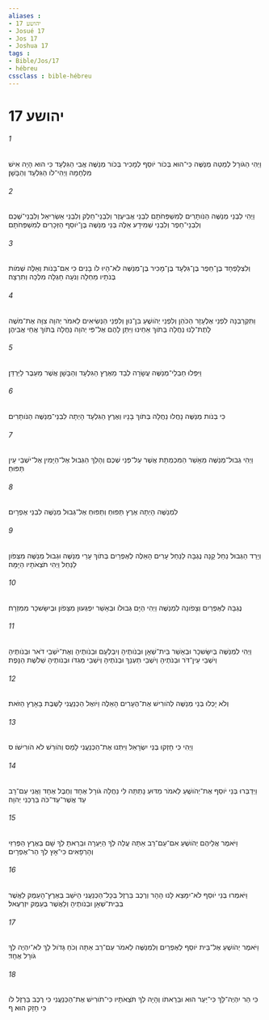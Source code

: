 ```yaml
---
aliases : 
- יהושע 17
- Josué 17
- Jos 17
- Joshua 17
tags : 
- Bible/Jos/17
- hébreu
cssclass : bible-hébreu
---
```


# יהושע 17

###### 1
וַיְהִי הַגֹּורָל לְמַטֵּה מְנַשֶּׁה כִּי־הוּא בְּכֹור יֹוסֵף לְמָכִיר בְּכֹור מְנַשֶּׁה אֲבִי הַגִּלְעָד כִּי הוּא הָיָה אִישׁ מִלְחָמָה וַיְהִי־לֹו הַגִּלְעָד וְהַבָּשָׁן׃
###### 2
וַיְהִי לִבְנֵי מְנַשֶּׁה הַנֹּותָרִים לְמִשְׁפְּחֹתָם לִבְנֵי אֲבִיעֶזֶר וְלִבְנֵי־חֵלֶק וְלִבְנֵי אַשְׂרִיאֵל וְלִבְנֵי־שֶׁכֶם וְלִבְנֵי־חֵפֶר וְלִבְנֵי שְׁמִידָע אֵלֶּה בְּנֵי מְנַשֶּׁה בֶּן־יֹוסֵף הַזְּכָרִים לְמִשְׁפְּחֹתָם׃
###### 3
וְלִצְלָפְחָד בֶּן־חֵפֶר בֶּן־גִּלְעָד בֶּן־מָכִיר בֶּן־מְנַשֶּׁה לֹא־הָיוּ לֹו בָּנִים כִּי אִם־בָּנֹות וְאֵלֶּה שְׁמֹות בְּנֹתָיו מַחְלָה וְנֹעָה חָגְלָה מִלְכָּה וְתִרְצָה׃
###### 4
וַתִּקְרַבְנָה לִפְנֵי אֶלְעָזָר הַכֹּהֵן וְלִפְנֵי יְהֹושֻׁעַ בִּן־נוּן וְלִפְנֵי הַנְּשִׂיאִים לֵאמֹר יְהוָה צִוָּה אֶת־מֹשֶׁה לָתֶת־לָנוּ נַחֲלָה בְּתֹוךְ אַחֵינוּ וַיִּתֵּן לָהֶם אֶל־פִּי יְהוָה נַחֲלָה בְּתֹוךְ אֲחֵי אֲבִיהֶן׃
###### 5
וַיִּפְּלוּ חַבְלֵי־מְנַשֶּׁה עֲשָׂרָה לְבַד מֵאֶרֶץ הַגִּלְעָד וְהַבָּשָׁן אֲשֶׁר מֵעֵבֶר לַיַּרְדֵּן׃
###### 6
כִּי בְּנֹות מְנַשֶּׁה נָחֲלוּ נַחֲלָה בְּתֹוךְ בָּנָיו וְאֶרֶץ הַגִּלְעָד הָיְתָה לִבְנֵי־מְנַשֶּׁה הַנֹּותָרִים׃
###### 7
וַיְהִי גְבוּל־מְנַשֶּׁה מֵאָשֵׁר הַמִּכְמְתָת אֲשֶׁר עַל־פְּנֵי שְׁכֶם וְהָלַךְ הַגְּבוּל אֶל־הַיָּמִין אֶל־יֹשְׁבֵי עֵין תַּפּוּחַ׃
###### 8
לִמְנַשֶּׁה הָיְתָה אֶרֶץ תַּפּוּחַ וְתַפּוּחַ אֶל־גְּבוּל מְנַשֶּׁה לִבְנֵי אֶפְרָיִם׃
###### 9
וְיָרַד הַגְּבוּל נַחַל קָנָה נֶגְבָּה לַנַּחַל עָרִים הָאֵלֶּה לְאֶפְרַיִם בְּתֹוךְ עָרֵי מְנַשֶּׁה וּגְבוּל מְנַשֶּׁה מִצְּפֹון לַנַּחַל וַיְהִי תֹצְאֹתָיו הַיָּמָּה׃
###### 10
נֶגְבָּה לְאֶפְרַיִם וְצָפֹונָה לִמְנַשֶּׁה וַיְהִי הַיָּם גְּבוּלֹו וּבְאָשֵׁר יִפְגְּעוּן מִצָּפֹון וּבְיִשָּׂשכָר מִמִּזְרָח׃
###### 11
וַיְהִי לִמְנַשֶּׁה בְּיִשָּׂשכָר וּבְאָשֵׁר בֵּית־שְׁאָן וּבְנֹותֶיהָ וְיִבְלְעָם וּבְנֹותֶיהָ וְאֶת־יֹשְׁבֵי דֹאר וּבְנֹותֶיהָ וְיֹשְׁבֵי עֵין־דֹּר וּבְנֹתֶיהָ וְיֹשְׁבֵי תַעְנַךְ וּבְנֹתֶיהָ וְיֹשְׁבֵי מְגִדֹּו וּבְנֹותֶיהָ שְׁלֹשֶׁת הַנָּפֶת׃
###### 12
וְלֹא יָכְלוּ בְּנֵי מְנַשֶּׁה לְהֹורִישׁ אֶת־הֶעָרִים הָאֵלֶּה וַיֹּואֶל הַכְּנַעֲנִי לָשֶׁבֶת בָּאָרֶץ הַזֹּאת׃
###### 13
וַיְהִי כִּי חָזְקוּ בְּנֵי יִשְׂרָאֵל וַיִּתְּנוּ אֶת־הַכְּנַעֲנִי לָמַס וְהֹורֵשׁ לֹא הֹורִישֹׁו׃ ס
###### 14
וַיְדַבְּרוּ בְּנֵי יֹוסֵף אֶת־יְהֹושֻׁעַ לֵאמֹר מַדּוּעַ נָתַתָּה לִּי נַחֲלָה גֹּורָל אֶחָד וְחֶבֶל אֶחָד וַאֲנִי עַם־רָב עַד אֲשֶׁר־עַד־כֹּה בֵּרְכַנִי יְהוָה׃
###### 15
וַיֹּאמֶר אֲלֵיהֶם יְהֹושֻׁעַ אִם־עַם־רַב אַתָּה עֲלֵה לְךָ הַיַּעְרָה וּבֵרֵאתָ לְךָ שָׁם בְּאֶרֶץ הַפְּרִזִּי וְהָרְפָאִים כִּי־אָץ לְךָ הַר־אֶפְרָיִם׃
###### 16
וַיֹּאמְרוּ בְּנֵי יֹוסֵף לֹא־יִמָּצֵא לָנוּ הָהָר וְרֶכֶב בַּרְזֶל בְּכָל־הַכְּנַעֲנִי הַיֹּשֵׁב בְּאֶרֶץ־הָעֵמֶק לַאֲשֶׁר בְּבֵית־שְׁאָן וּבְנֹותֶיהָ וְלַאֲשֶׁר בְּעֵמֶק יִזְרְעֶאל׃
###### 17
וַיֹּאמֶר יְהֹושֻׁעַ אֶל־בֵּית יֹוסֵף לְאֶפְרַיִם וְלִמְנַשֶּׁה לֵאמֹר עַם־רַב אַתָּה וְכֹחַ גָּדֹול לָךְ לֹא־יִהְיֶה לְךָ גֹּורָל אֶחָד׃
###### 18
כִּי הַר יִהְיֶה־לָּךְ כִּי־יַעַר הוּא וּבֵרֵאתֹו וְהָיָה לְךָ תֹּצְאֹתָיו כִּי־תֹורִישׁ אֶת־הַכְּנַעֲנִי כִּי רֶכֶב בַּרְזֶל לֹו כִּי חָזָק הוּא׃ ף
